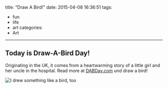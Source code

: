 title: "Draw A Bird!"
date: 2015-04-08 16:36:51
tags:
- fun
- life
- art
categories:
- Art
---

Today is Draw-A-Bird Day!
-------------------------

Originating in the UK, it comes from a heartwarming story of a little girl and her uncle in the
hospital. Read more at [DABDay.com](http://www.dabday.com/) und draw a bird!

![I drew something like a bird, too](bird.jpg)
